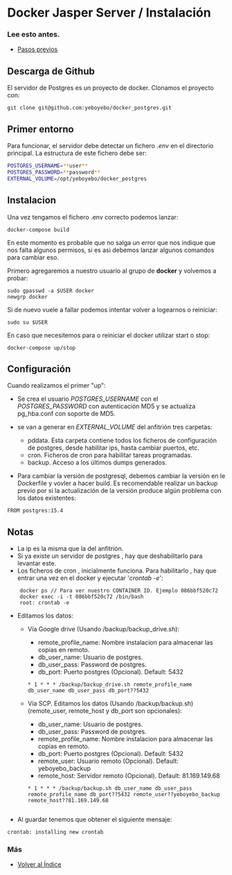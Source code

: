 # Docker Jasper Server / Instalación

### Lee esto antes.

- [Pasos previos](./migracion_docker_postgres.md)

## Descarga de Github

El servidor de Postgres es un proyecto de docker. Clonamos el proyecto con:

```console
git clone git@github.com:yeboyebo/docker_postgres.git
```

## Primer entorno

Para funcionar, el servidor debe detectar un fichero _.env_ en el directorio principal. La estructura de este fichero debe ser:

```sh 
POSTGRES_USERNAME=**user**
POSTGRES_PASSWORD=**password**
EXTERNAL_VOLUME=/opt/yeboyebo/docker_postgres
```

## Instalacion

Una vez tengamos el fichero .env correcto podemos lanzar:

```console
docker-compose build
```

En este momento es probable que no salga un error que nos indique que nos falta algunos permisos, si es asi debemos lanzar algunos comandos para cambiar eso.

Primero agregaremos a nuestro usuario al grupo de **docker** y volvemos a probar:

```
sudo gpasswd -a $USER docker
newgrp docker
```

Si de nuevo vuele a fallar podemos intentar volver a logearnos o reiniciar:

```
sudo su $USER
```

En caso que necesitemos para o reiniciar el docker utilizar start o stop:

```console
docker-compose up/stop
```

## Configuración

Cuando realizamos el primer "up":
* Se crea el usuario *POSTGRES_USERNAME* con el *POSTGRES_PASSWORD* con autenticación MD5 y se actualiza pg_hba.conf con soporte de MD5. 
* se van a generar en *EXTERNAL_VOLUME* del anfitrión tres carpetas:
    * pddata. Esta carpeta contiene todos los ficheros de configuración de postgres, desde habilitar ips, hasta cambiar puertos, etc.
    * cron. Ficheros de cron para habilitar tareas programadas. 
    * backup. Acceso a los últimos dumps generados.

* Para cambiar la versión de postgresql, debemos cambiar la versión en  le Dockerfile y vovler a hacer build. Es recomendable realizar un backup previo por si la actualización de la versión produce algún problema con los datos existentes:
```
FROM postgres:15.4
```
## Notas
* La ip es la misma que la del anfitrión. 
* Si ya existe un servidor de postgres , hay que deshabilitarlo para levantar este.
* Los ficheros de cron , inicialmente funciona. Para habilitarlo , hay que entrar una vez en el docker y ejecutar '*crontab -e*':
```console
    docker ps // Para ver nuestro CONTAINER ID. Ejemplo 086bbf520c72
    docker exec -i -t 086bbf520c72 /bin/bash
    root: crontab -e 
```
* Editamos los datos:
    * Vía Google drive (Usando /backup/backup_drive.sh):
        * remote_profile_name: Nombre instalacion para almacenar las copias en remoto.
        * db_user_name: Usuario de postgres.
        * db_user_pass: Password de postgres.
        * db_port: Puerto postgres (Opcional). Default: 5432
        ```
        * 1 * * * /backup/backup_drive.sh remote_profile_name db_user_name db_user_pass db_port??5432
        ```

    * Vía SCP. Editamos los datos (Usando /backup/backup.sh)  (remote_user, remote_host y db_port son opcionales):
        * db_user_name: Usuario de postgres.
        * db_user_pass: Password de postgres.
        * remote_profile_name: Nombre instalacion para almacenar las copias en remoto.
        * db_port: Puerto postgres (Opcional). Default: 5432
        * remote_user: Usuario remoto (Opcional). Default: yeboyebo_backup
        * remote_host: Servidor remoto (Opcional). Default: 81.169.149.68
        ```
        * 1 * * * /backup/backup.sh db_user_name db_user_pass remote_profile_name db_port??5432 remote_user??yeboyebo_backup remote_host??81.169.149.68
    ```

* Al guardar tenemos que obtener el siguiente mensaje: 
```console
crontab: installing new crontab
```

### Más

- [Volver al Índice](./index.md)